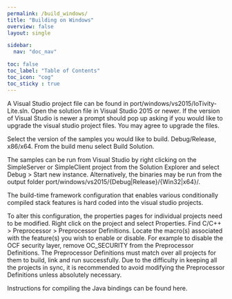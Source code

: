 ```yaml
---
permalink: /build_windows/
title: "Building on Windows"
overview: false
layout: single

sidebar:
  nav: "doc_nav"

toc: false
toc_label: "Table of Contents"
toc_icon: "cog"
toc_sticky : true
---
```


A Visual Studio project file can be found in port/windows/vs2015/IoTivity-Lite.sln. Open the solution file in Visual Studio 2015 or newer. 
If the version of Visual Studio is newer a prompt should pop up asking if you would like to upgrade the visual studio project files. 
You may agree to upgrade the files.

Select the version of the samples you would like to build. Debug/Release, x86/x64. 
From the build menu select Build Solution.

The samples can be run from Visual Studio by right clicking on the SimpleServer or SimpleClient project from the Solution Explorer and select Debug > Start new instance. 
Alternatively, the binaries may be run from the output folder port/windows/vs2015/{Debug|Release}/{Win32|x64}/.

The build-time framework configuration that enables various conditionally compiled stack features is hard coded into the visual studio projects.

To alter this configuration, the properties pages for individual projects need to be modified. 
Right click on the project and select Properties. Find C/C++ > Preprocessor > Preprocessor Definitions. 
Locate the macro(s) associated with the feature(s) you wish to enable or disable. For example to disable the OCF security layer, remove OC_SECURITY from the Preprocessor Definitions. 
The Preprocessor Definitions must match over all projects for them to build, link and run successfully. 
Due to the difficulty in keeping all the projects in sync, it is recommended to avoid modifying the Preprocessor Definitions unless absolutely necessary.

Instructions for compiling the Java bindings can be found here.